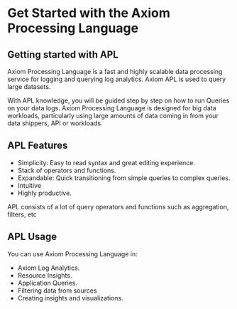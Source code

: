 <div class="axi-header">
  <h1>Get Started with the Axiom Processing Language</h1>
</div>

## Getting started with APL

Axiom Processing Language is a fast and highly scalable data processing service for logging and querying log analytics. Axiom APL is used to query large datasets. 

With APL knowledge, you will be guided step by step on how to run Queries on your data logs. Axiom Processing Language is designed for big data workloads, particularly using large amounts of data coming in from your data shippers, API or workloads. 
## APL Features

- Simplicity: Easy to read syntax and great editing experience. 
- Stack of operators and functions. 
- Expandable: Quick transitioning from simple queries to complex queries. 
- Intuitive 
- Highly productive. 

APL consists of a lot of query operators and functions such as aggregation, filters, etc

## APL Usage

You can use Axiom Processing Language in: 

- Axiom Log Analytics. 
- Resource Insights. 
- Application Queries. 
- Filtering data from sources
- Creating insights and visualizations. 